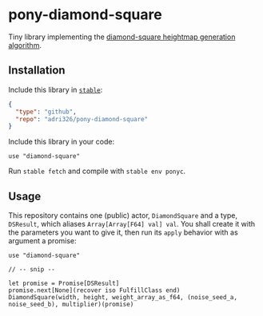 # pony-diamond-square

Tiny library implementing the [diamond-square heightmap generation algorithm](https://en.wikipedia.org/wiki/Diamond-square_algorithm).

## Installation

Include this library in [`stable`](https://github.com/ponylang/stable):

```json
{
  "type": "github",
  "repo": "adri326/pony-diamond-square"
}
```

Include this library in your code:

```pony
use "diamond-square"
```

Run `stable fetch` and compile with `stable env ponyc`.

## Usage

This repository contains one (public) actor, `DiamondSquare` and a type, `DSResult`, which aliases `Array[Array[F64] val] val`.
You shall create it with the parameters you want to give it, then run its `apply` behavior with as argument a promise:

```pony
use "diamond-square"

// -- snip --

let promise = Promise[DSResult]
promise.next[None](recover iso FulfillClass end)
DiamondSquare(width, height, weight_array_as_f64, (noise_seed_a, noise_seed_b), multiplier)(promise)
```

